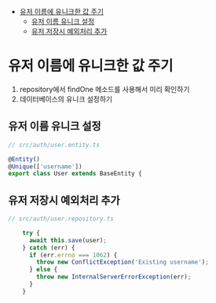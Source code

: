 <!-- TOC -->

- [유저 이름에 유니크한 값 주기](#%EC%9C%A0%EC%A0%80-%EC%9D%B4%EB%A6%84%EC%97%90-%EC%9C%A0%EB%8B%88%ED%81%AC%ED%95%9C-%EA%B0%92-%EC%A3%BC%EA%B8%B0)
  - [유저 이름 유니크 설정](#%EC%9C%A0%EC%A0%80-%EC%9D%B4%EB%A6%84-%EC%9C%A0%EB%8B%88%ED%81%AC-%EC%84%A4%EC%A0%95)
  - [유저 저장시 예외처리 추가](#%EC%9C%A0%EC%A0%80-%EC%A0%80%EC%9E%A5%EC%8B%9C-%EC%98%88%EC%99%B8%EC%B2%98%EB%A6%AC-%EC%B6%94%EA%B0%80)

<!-- /TOC -->

# 유저 이름에 유니크한 값 주기
1. repository에서 findOne 메소드를 사용해서 미리 확인하기
2. 데이터베이스의 유니크 설정하기

## 유저 이름 유니크 설정
``` typescript
// src/auth/user.entity.ts

@Entity()
@Unique(['username'])
export class User extends BaseEntity {
```

## 유저 저장시 예외처리 추가
``` typescript
// src/auth/user.repository.ts

    try {
      await this.save(user);
    } catch (err) {
      if (err.errno === 1062) {
        throw new ConflictException('Existing username');
      } else {
        throw new InternalServerErrorException(err);
      }
    }
```